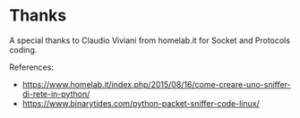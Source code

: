 # Thanks

A special thanks to Claudio Viviani from homelab.it for Socket and Protocols coding.

References:
 - https://www.homelab.it/index.php/2015/08/16/come-creare-uno-sniffer-di-rete-in-python/
 - https://www.binarytides.com/python-packet-sniffer-code-linux/
